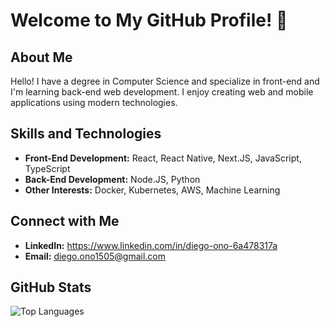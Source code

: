 # Welcome to My GitHub Profile! 👋

## About Me

Hello! I have a degree in Computer Science and specialize in front-end and I'm learning back-end web development. I enjoy creating web and mobile applications using modern technologies.

## Skills and Technologies

- **Front-End Development:** React, React Native, Next.JS, JavaScript, TypeScript
- **Back-End Development:** Node.JS, Python
- **Other Interests:** Docker, Kubernetes, AWS, Machine Learning

## Connect with Me

- **LinkedIn:** <a href="https://www.linkedin.com/in/diego-ono-6a478317a" target="_blank">https://www.linkedin.com/in/diego-ono-6a478317a</a>
- **Email:** diego.ono1505@gmail.com

## GitHub Stats

![Top Languages](https://github-readme-stats.vercel.app/api/top-langs/?username=yourusername&layout=compact&hide_border=true)
